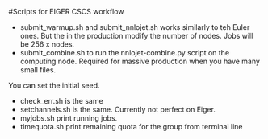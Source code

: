 #Scripts for EIGER CSCS workflow

- submit_warmup.sh and submit_nnlojet.sh works similarly to teh Euler ones.
But the in the production modify the number of nodes. Jobs will be 256 x nodes.
- submit_combine.sh to run the nnlojet-combine.py script on the computing node. 
Required for massive production when you have many small files.
 
You can set the initial seed. 
- check_err.sh is the same
- setchannels.sh is the same. Currently not perfect on Eiger. 
- myjobs.sh print running jobs.
- timequota.sh print remaining quota for the group from terminal line
